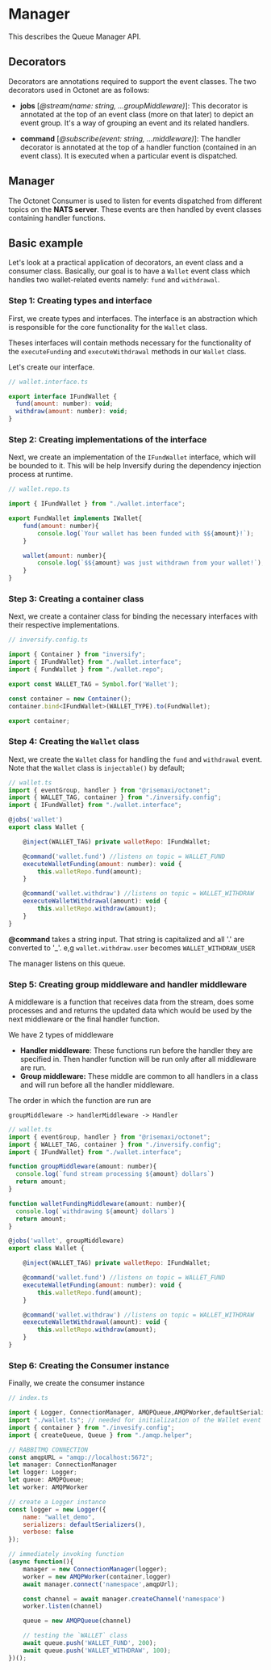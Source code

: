 # Manager

This describes the Queue Manager API.

## Decorators

Decorators are annotations required to support the event classes. The two decorators used in Octonet are as follows:

- **jobs** [*@stream(name: string, ...groupMiddleware)*]: This decorator is annotated at the top of an event class (more on that later) to depict an event group. It's a way of grouping an event and its related handlers.

- **command** [_@subscribe(event: string, ...middleware)_]: The handler decorator is annotated at the top of a handler function (contained in an event class). It is executed when a particular event is dispatched.

## Manager

The Octonet Consumer is used to listen for events dispatched from different topics on the **NATS server**. These events are then handled by event classes containing handler functions.

## Basic example

Let's look at a practical application of decorators, an event class and a consumer class. Basically, our goal is to have a `Wallet` event class which handles two wallet-related events namely: `fund` and `withdrawal`.

### Step 1: Creating types and interface

First, we create types and interfaces. The interface is an abstraction which is responsible for the core functionality for the `Wallet` class.

Theses interfaces will contain methods necessary for the functionality of the `executeFunding` and `executeWithdrawal` methods in our `Wallet` class.

Let's create our interface.

```js
// wallet.interface.ts

export interface IFundWallet {
  fund(amount: number): void;
  withdraw(amount: number): void;
}
```

### Step 2: Creating implementations of the interface

Next, we create an implementation of the `IFundWallet` interface, which will be bounded to it. This will be help Inversify during the dependency injection process at runtime.

```js
// wallet.repo.ts

import { IFundWallet } from "./wallet.interface";

export FundWallet implements IWallet{
    fund(amount: number){
        console.log(`Your wallet has been funded with $${amount}!`);
    }

    wallet(amount: number){
        console.log(`$${amount} was just withdrawn from your wallet!`);
    }
}
```

### Step 3: Creating a container class

Next, we create a container class for binding the necessary interfaces with their respective implementations.

```js
// inversify.config.ts

import { Container } from "inversify";
import { IFundWallet} from "./wallet.interface";
import { FundWallet } from "./wallet.repo";

export const WALLET_TAG = Symbol.for('Wallet');

const container = new Container();
container.bind<IFundWallet>(WALLET_TYPE).to(FundWallet);

export container;
```

### Step 4: Creating the `Wallet` class

Next, we create the `Wallet` class for handling the `fund` and `withdrawal` event. Note that the `Wallet` class is `injectable()` by default;

```js
// wallet.ts
import { eventGroup, handler } from "@risemaxi/octonet";
import { WALLET_TAG, container } from "./inversify.config";
import { IFundWallet} from "./wallet.interface";

@jobs('wallet')
export class Wallet {

    @inject(WALLET_TAG) private walletRepo: IFundWallet;

    @command('wallet.fund') //listens on topic = WALLET_FUND
    executeWalletFunding(amount: number): void {
        this.walletRepo.fund(amount);
    }

    @command('wallet.withdraw') //listens on topic = WALLET_WITHDRAW
    eexecuteWalletWithdrawal(amount): void {
        this.walletRepo.withdraw(amount);
    }
}
```

**@command** takes a string input. That string is capitalized and all '.' are converted to '_'. e,g `wallet.withdraw.user` becomes `WALLET_WITHDRAW_USER`

The manager listens on this queue.

### Step 5: Creating group middleware and handler middleware

A middleware is a function that receives data from the stream, does some processes and and returns the updated data which would be used by the next middleware or the final handler function.  

We have 2 types of middleware   
- **Handler middleware**:  These functions run before the handler they are specified in. Then handler function will be run only after all middleware are run.
- **Group middleware:** These middle are common to all handlers in a class and will run before all the handler middleware.   

The order in which the function are run are 
```
groupMiddleware -> handlerMiddleware -> Handler
```

```js
// wallet.ts
import { eventGroup, handler } from "@risemaxi/octonet";
import { WALLET_TAG, container } from "./inversify.config";
import { IFundWallet} from "./wallet.interface";

function groupMiddleware(amount: number){
  console.log(`fund stream processing ${amount} dollars`)
  return amount;
}

function walletFundingMiddleware(amount: number){
  console.log(`withdrawing ${amount} dollars`)
  return amount;
}

@jobs('wallet', groupMiddleware)
export class Wallet {

    @inject(WALLET_TAG) private walletRepo: IFundWallet;

    @command('wallet.fund') //listens on topic = WALLET_FUND
    executeWalletFunding(amount: number): void {
        this.walletRepo.fund(amount);
    }

    @command('wallet.withdraw') //listens on topic = WALLET_WITHDRAW
    eexecuteWalletWithdrawal(amount): void {
        this.walletRepo.withdraw(amount);
    }
}
```


### Step 6: Creating the Consumer instance

Finally, we create the consumer instance

```js
// index.ts

import { Logger, ConnectionManager, AMQPQueue,AMQPWorker,defaultSerializers } from "@risemaxi/octonet";
import "./wallet.ts"; // needed for initialization of the Wallet event class
import { container } from "./invesify.config";
import { createQueue, Queue } from "./amqp.helper";

// RABBITMQ CONNECTION
const amqpURL = "amqp://localhost:5672";
let manager: ConnectionManager
let logger: Logger;
let queue: AMQPQueue;
let worker: AMQPWorker

// create a Logger instance
const logger = new Logger({
    name: "wallet_demo",
    serializers: defaultSerializers(),
    verbose: false
});

// immediately invoking function
(async function(){
    manager = new ConnectionManager(logger);
    worker = new AMQPWorker(container,logger)
    await manager.connect('namespace',amqpUrl);

    const channel = await manager.createChannel('namespace')
    worker.listen(channel)

    queue = new AMQPQueue(channel)

    // testing the `WALLET` class
    await queue.push('WALLET_FUND', 200);
    await queue.push('WALLET_WITHDRAW', 100);
})();

```
